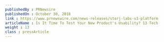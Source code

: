 ```yaml
---
publishedBy : PRNewsire
publishedOn : October 30, 2018
link : https://www.prnewswire.com/news-releases/storj-labs-v3-platform-enters-public-alpha-opening-doors-for-developers-interested-in-building-on-decentralized-cloud-storage-300740165.html
articleName : Is It Time To Test Your New Product's Usability? 13 Tech Experts Weigh In
weight : 13 
class : pressArticle
---
```

